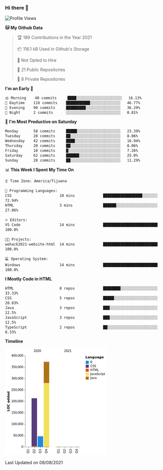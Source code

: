 ### Hi there 👋

<!--START_SECTION:waka-->
![Profile Views](http://img.shields.io/badge/Profile%20Views-0-blue)

**🐱 My Github Data** 

> 🏆 189 Contributions in the Year 2021
 > 
> 📦 116.1 kB Used in Github's Storage 
 > 
> 🚫 Not Opted to Hire
 > 
> 📜 21 Public Repositories 
 > 
> 🔑 8 Private Repositories  
 > 
**I'm an Early 🐤** 

```text
🌞 Morning    40 commits     ████░░░░░░░░░░░░░░░░░░░░░   16.13% 
🌆 Daytime    116 commits    ███████████░░░░░░░░░░░░░░   46.77% 
🌃 Evening    90 commits     █████████░░░░░░░░░░░░░░░░   36.29% 
🌙 Night      2 commits      ░░░░░░░░░░░░░░░░░░░░░░░░░   0.81%

```
📅 **I'm Most Productive on Saturday** 

```text
Monday       58 commits     █████░░░░░░░░░░░░░░░░░░░░   23.39% 
Tuesday      20 commits     ██░░░░░░░░░░░░░░░░░░░░░░░   8.06% 
Wednesday    42 commits     ████░░░░░░░░░░░░░░░░░░░░░   16.94% 
Thursday     20 commits     ██░░░░░░░░░░░░░░░░░░░░░░░   8.06% 
Friday       18 commits     █░░░░░░░░░░░░░░░░░░░░░░░░   7.26% 
Saturday     62 commits     ██████░░░░░░░░░░░░░░░░░░░   25.0% 
Sunday       28 commits     ██░░░░░░░░░░░░░░░░░░░░░░░   11.29%

```


📊 **This Week I Spent My Time On** 

```text
⌚︎ Time Zone: America/Tijuana

💬 Programming Languages: 
CSS                      10 mins             ██████████████████░░░░░░░   72.94% 
HTML                     3 mins              ██████░░░░░░░░░░░░░░░░░░░   27.06%

🔥 Editors: 
VS Code                  14 mins             █████████████████████████   100.0%

🐱‍💻 Projects: 
wehack2021-website-html  14 mins             █████████████████████████   100.0%

💻 Operating System: 
Windows                  14 mins             █████████████████████████   100.0%

```

**I Mostly Code in HTML** 

```text
HTML                     8 repos             ████████░░░░░░░░░░░░░░░░░   33.33% 
CSS                      5 repos             █████░░░░░░░░░░░░░░░░░░░░   20.83% 
Java                     3 repos             ███░░░░░░░░░░░░░░░░░░░░░░   12.5% 
JavaScript               3 repos             ███░░░░░░░░░░░░░░░░░░░░░░   12.5% 
TypeScript               2 repos             ██░░░░░░░░░░░░░░░░░░░░░░░   8.33%

```


**Timeline**

![Chart not found](https://raw.githubusercontent.com/Aarushi-Pandey/Aarushi-Pandey/main/charts/bar_graph.png) 


 Last Updated on 08/08/2021
<!--END_SECTION:waka-->
